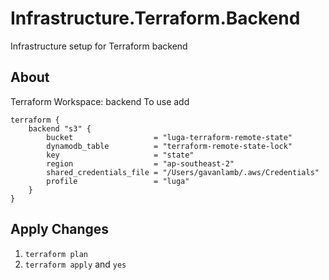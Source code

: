 # Infrastructure.Terraform.Backend
Infrastructure setup for Terraform backend

## About
Terraform Workspace: backend
To use add 
```
terraform {
    backend "s3" {
        bucket                  = "luga-terraform-remote-state"
        dynamodb_table          = "terraform-remote-state-lock"
        key                     = "state"
        region                  = "ap-southeast-2"
        shared_credentials_file = "/Users/gavanlamb/.aws/Credentials"
        profile                 = "luga"
    }
}
```

## Apply Changes
1. `terraform plan`
2. `terraform apply` and `yes`

